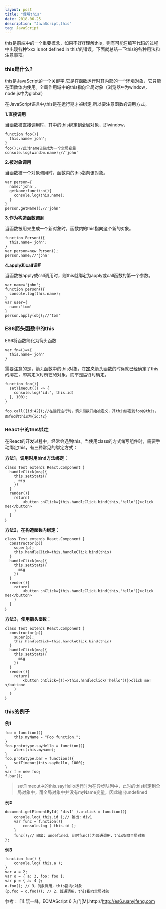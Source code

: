 ```yaml
---
layout: post
title: "理解this"
date: 2018-06-25 
description: "JavaScript,this"
tag: JavaScript
---   
```


this是前端中的一个重要概念，如果不好好理解this，则有可能在编写代码的过程中出现各种'xxx is not defined in this'的错误。下面就总结一下this的各种用法和注意事项。

### this是什么?

this是JavaScript的一个关键字,它是在函数运行时其内部的一个环境对象，它只能在函数体内使用。全局作用域中的this指向全局对象（浏览器中为window，node.js中为global）

在JavaScript语言中,this是在运行期才被绑定,所以要注意函数的调用方式。

**1.直接调用**

当函数被直接调用时，其中的this绑定到全局对象，即window。

	function foo(){
	  this.name='john';
	}
	foo();//此时name已经成为一个全局变量
	console.log(window.name);//'john'

**2.被对象调用**

当函数被一个对象调用时，函数内的this指向该对象。

	var person={
	  name:'john',
	  getName:function(){
		console.log(this.name);
	  }
	}
	person.getName();//'john'

**3.作为构造函数调用**

当函数被用来生成一个新对象时，函数内的this指向这个新的对象。

	function Person(){
	  this.name='john';
	}
	var person=new Person();
	person.name;//'john'

**4.apply和call调用**

当函数被apply或call调用时，则this就绑定为apply或call函数的第一个参数。

	var name='john';
	function person(){
	  console.log(this.name);
	}
	var user={
	  name:'tom'
	}
	person.apply(obj);//'tom'

### ES6箭头函数中的this

ES6将函数简化为箭头函数

	var fn=()=>{
	  this.name='john'
	}

需要注意的是，箭头函数中的this对象，在**定义**箭头函数的时候就已经确定了this的绑定，即其定义时所在的对象，而不是运行时确定。

	function foo(){
	  setTimeout(() => {
	    console.log("id:", this.id)
	  }, 100);
	}
	
	foo.call({id:42});//在运行这行时，箭头函数开始被定义，其this绑定到foo的this，而foo的this为{id:42}

### React中的this绑定

在React的开发过程中，经常会遇到this。当使用class的方式编写组件时，需要手动绑定this，有三种常见的绑定方式：

**方法1，调用时用bind方法绑定：**

	class Test extends React.Component {
	  handleClick(msg){
		this.setState({
		  msg
		})
	  }
	  render(){
		return(
			<button onClick={this.handleClick.bind(this,'hello')}>click me!</button>
		)
	  }
	｝

**方法2，在构造函数内绑定：**


	class Test extends React.Component {
	  constructor(p){
		super(p);
		this.handleClick=this.handleClick.bind(this)
	  }
	  handleClick(msg){
		this.setState({
		  msg
		})
	  }
	  render(){
		return(
			<button onClick={this.handleClick.bind(this,'hello')}>click me!</button>
		)
	  }
	｝

**方法3，使用箭头函数：**

	class Test extends React.Component {
	  constructor(p){
		super(p);
		this.handleClick=this.handleClick.bind(this)
	  }
	  handleClick(msg){
		this.setState({
		  msg
		})
	  }
	  render(){
		return(
			<button onClick={()=>this.handleClick('hello'))}>click me!</button>
		)
	  }
	｝

### this的例子
**例1**

	foo = function(){
	    this.myName = "Foo function.";
	}
	foo.prototype.sayHello = function(){
	    alert(this.myName);
	}
	foo.prototype.bar = function(){
	    setTimeout(this.sayHello, 1000);
	}
	var f = new foo;
	f.bar();

>setTimeout中的this.sayHello运行时为在异步队列中，此时的this绑定到全局对象中，而全局对象中并没有myName变量，因此输出undefined

**例2**

	document.getElementById( 'div1' ).onclick = function(){
	    console.log( this.id );// 输出: div1
	    var func = function(){ 
	        console.log ( this.id );
	    } 
	    func();// 输出: undefined，此时func()为普通调用，this指向全局对象
	}; 

**例3**

	function foo() {
	    console.log( this.a );
	}
	var a = 2;
	var o = { a: 3, foo: foo };
	var p = { a: 4 };
	o.foo(); // 3，对象调用，this指向o对象
	(p.foo = o.foo)(); // 2，普通调用，this指向全局对象



参考：
[1].阮一峰，ECMAScript 6 入门[M].http://http://es6.ruanyifeng.com
